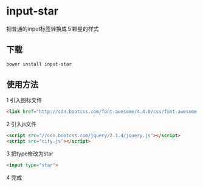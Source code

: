 # input-star
把普通的input标签转换成５颗星的样式

## 下载

```bash
bower install input-star
```

## 使用方法
1 引入图标文件
```html
<link href="http://cdn.bootcss.com/font-awesome/4.4.0/css/font-awesome.min.css" rel="stylesheet">
```

2 引入js文件
```html
<script src="//cdn.bootcss.com/jquery/2.1.4/jquery.js"></script>
<script src="city.js"></script>
```

3 把type修改为star
```html
<input type="star">
```
4 完成
